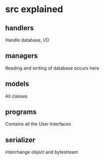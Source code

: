 # src explained

## handlers
Handle database, I/O

## managers
Reading and writing of database occurs here

## models
All classes

## programs
Contains all the User Interfaces

## serializer
interchange object and bytestream